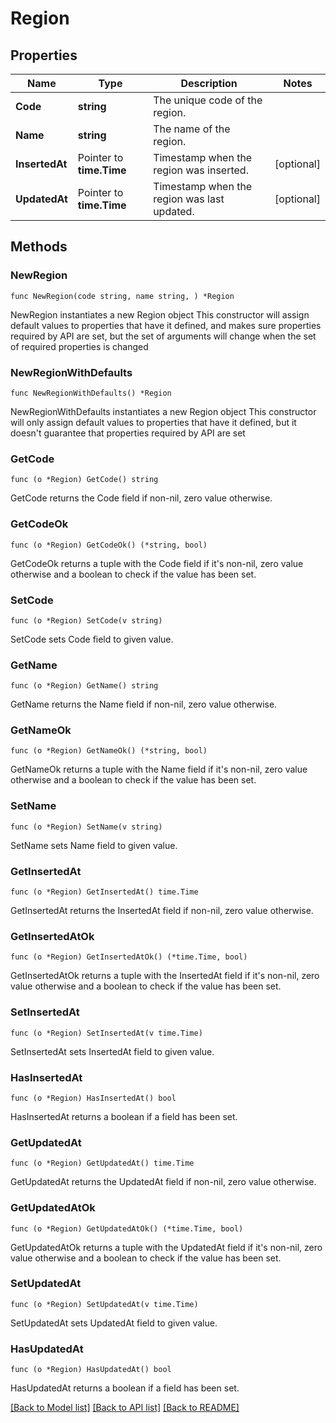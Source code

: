 # Region

## Properties

Name | Type | Description | Notes
------------ | ------------- | ------------- | -------------
**Code** | **string** | The unique code of the region. | 
**Name** | **string** | The name of the region. | 
**InsertedAt** | Pointer to **time.Time** | Timestamp when the region was inserted. | [optional] 
**UpdatedAt** | Pointer to **time.Time** | Timestamp when the region was last updated. | [optional] 

## Methods

### NewRegion

`func NewRegion(code string, name string, ) *Region`

NewRegion instantiates a new Region object
This constructor will assign default values to properties that have it defined,
and makes sure properties required by API are set, but the set of arguments
will change when the set of required properties is changed

### NewRegionWithDefaults

`func NewRegionWithDefaults() *Region`

NewRegionWithDefaults instantiates a new Region object
This constructor will only assign default values to properties that have it defined,
but it doesn't guarantee that properties required by API are set

### GetCode

`func (o *Region) GetCode() string`

GetCode returns the Code field if non-nil, zero value otherwise.

### GetCodeOk

`func (o *Region) GetCodeOk() (*string, bool)`

GetCodeOk returns a tuple with the Code field if it's non-nil, zero value otherwise
and a boolean to check if the value has been set.

### SetCode

`func (o *Region) SetCode(v string)`

SetCode sets Code field to given value.


### GetName

`func (o *Region) GetName() string`

GetName returns the Name field if non-nil, zero value otherwise.

### GetNameOk

`func (o *Region) GetNameOk() (*string, bool)`

GetNameOk returns a tuple with the Name field if it's non-nil, zero value otherwise
and a boolean to check if the value has been set.

### SetName

`func (o *Region) SetName(v string)`

SetName sets Name field to given value.


### GetInsertedAt

`func (o *Region) GetInsertedAt() time.Time`

GetInsertedAt returns the InsertedAt field if non-nil, zero value otherwise.

### GetInsertedAtOk

`func (o *Region) GetInsertedAtOk() (*time.Time, bool)`

GetInsertedAtOk returns a tuple with the InsertedAt field if it's non-nil, zero value otherwise
and a boolean to check if the value has been set.

### SetInsertedAt

`func (o *Region) SetInsertedAt(v time.Time)`

SetInsertedAt sets InsertedAt field to given value.

### HasInsertedAt

`func (o *Region) HasInsertedAt() bool`

HasInsertedAt returns a boolean if a field has been set.

### GetUpdatedAt

`func (o *Region) GetUpdatedAt() time.Time`

GetUpdatedAt returns the UpdatedAt field if non-nil, zero value otherwise.

### GetUpdatedAtOk

`func (o *Region) GetUpdatedAtOk() (*time.Time, bool)`

GetUpdatedAtOk returns a tuple with the UpdatedAt field if it's non-nil, zero value otherwise
and a boolean to check if the value has been set.

### SetUpdatedAt

`func (o *Region) SetUpdatedAt(v time.Time)`

SetUpdatedAt sets UpdatedAt field to given value.

### HasUpdatedAt

`func (o *Region) HasUpdatedAt() bool`

HasUpdatedAt returns a boolean if a field has been set.


[[Back to Model list]](../README.md#documentation-for-models) [[Back to API list]](../README.md#documentation-for-api-endpoints) [[Back to README]](../README.md)


